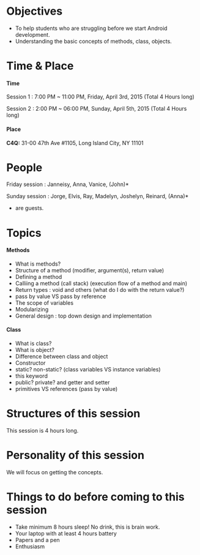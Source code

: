 # Objectives

- To help students who are struggling before we start Android development.
- Understanding the basic concepts of methods, class, objects.

# Time & Place

#### Time

Session 1 : 7:00 PM ~ 11:00 PM, Friday, April 3rd, 2015 (Total 4 Hours long)

Session 2 : 2:00 PM ~ 06:00 PM, Sunday, April 5th, 2015 (Total 4 Hours long)


#### Place
**C4Q:** 31-00 47th Ave #1105, Long Island City, NY 11101


# People

Friday session : Janneisy, Anna, Vanice, (John)*

Sunday session : Jorge, Elvis, Ray, Madelyn, Joshelyn, Reinard, (Anna)*

* are guests.

# Topics

#### Methods

- What is methods?
- Structure of a method (modifier, argument(s), return value)
- Defining a method
- Calliing a method (call stack) (execution flow of a method and main)
- Return types : void and others (what do I do with the return value?)
- pass by value VS pass by reference
- The scope of variables
- Modularizing
- General design : top down design and implementation

#### Class

- What is class?
- What is object?
- Difference between class and object
- Constructor
- static? non-static? (class variables VS instance variables)
- this keyword
- public? private? and getter and setter
- primitives VS references (pass by value)

# Structures of this session

This session is 4 hours long.

# Personality of this session

We will focus on getting the concepts.

# Things to do before coming to this session

- Take minimum 8 hours sleep! No drink, this is brain work.
- Your laptop with at least 4 hours battery
- Papers and a pen
- Enthusiasm


